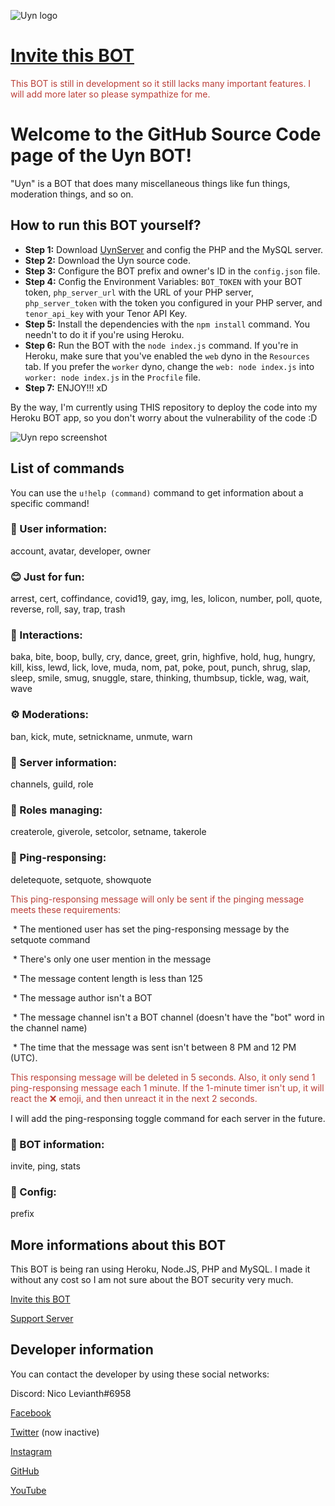 ![Uyn logo](https://i.imgur.com/1UHPT0e.png)

# [Invite this BOT](https://discord.com/oauth2/authorize?client_id=770981744165519390&scope=bot&permissions=271707254)

<span style="color:#ba3f38">This BOT is still in development so it still lacks many important features. I will add more later so please sympathize for me.</span>

# Welcome to the GitHub Source Code page of the Uyn BOT!

"Uyn" is a BOT that does many miscellaneous things like fun things, moderation things, and so on.

## How to run this BOT yourself?

* **Step 1:** Download [UynServer](https://www.github.com/LilShieru/UynServer) and config the PHP and the MySQL server.
* **Step 2:** Download the Uyn source code.
* **Step 3:** Configure the BOT prefix and owner's ID in the `config.json` file.
* **Step 4:** Config the Environment Variables: `BOT_TOKEN` with your BOT token, `php_server_url` with the URL of your PHP server, `php_server_token` with the token you configured in your PHP server, and `tenor_api_key` with your Tenor API Key.
* **Step 5:** Install the dependencies with the `npm install` command. You needn't to do it if you're using Heroku.
* **Step 6:** Run the BOT with the `node index.js` command. If you're in Heroku, make sure that you've enabled the `web` dyno in the `Resources` tab. If you prefer the `worker` dyno, change the `web: node index.js` into `worker: node index.js` in the `Procfile` file.
* **Step 7:** ENJOY!!! xD

By the way, I'm currently using THIS repository to deploy the code into my Heroku BOT app, so you don't worry about the vulnerability of the code :D

![Uyn repo screenshot](https://i.ibb.co/pbfbtGv/Screenshot-20210215-163514-2.png)

## List of commands

You can use the `u!help (command)` command to get information about a specific command!

### 👥 User information:

account, avatar, developer, owner

### 😊 Just for fun:

arrest, cert, coffindance, covid19, gay, img, les, lolicon, number, poll, quote, reverse, roll, say, trap, trash

### 👋 Interactions:

baka, bite, boop, bully, cry, dance, greet, grin, highfive, hold, hug, hungry, kill, kiss, lewd, lick, love, muda, nom, pat, poke, pout, punch, shrug, slap, sleep, smile, smug, snuggle, stare, thinking, thumbsup, tickle, wag, wait, wave

### ⚙️ Moderations:

ban, kick, mute, setnickname, unmute, warn

### 🚩 Server information:

channels, guild, role

### 📜 Roles managing:

createrole, giverole, setcolor, setname, takerole

### 💬 Ping-responsing:

deletequote, setquote, showquote

<span style="color:#ba3f38">This ping-responsing message will only be sent if the pinging message meets these requirements:</span>

 * The mentioned user has set the ping-responsing message by the setquote command

 * There's only one user mention in the message

 * The message content length is less than 125

 * The message author isn't a BOT

 * The message channel isn't a BOT channel (doesn't have the "bot" word in the channel name)

 * The time that the message was sent isn't between 8 PM and 12 PM (UTC).

<span style="color:#ba3f38">This responsing message will be deleted in 5 seconds. Also, it only send 1 ping-responsing message each 1 minute. If the 1-minute timer isn't up, it will react the ❌ emoji, and then unreact it in the next 2 seconds.</span>

I will add the ping-responsing toggle command for each server in the future.

### 🤖 BOT information:

invite, ping, stats

### 👋 Config:

prefix

## More informations about this BOT

This BOT is being ran using Heroku, Node.JS, PHP and MySQL. I made it without any cost so I am not sure about the BOT security very much.

[Invite this BOT](https://discord.com/oauth2/authorize?client_id=770981744165519390&scope=bot&permissions=271707254)

[Support Server](https://discord.gg/v9c27j9CQ6)

## Developer information

You can contact the developer by using these social networks:

Discord: Nico Levianth#6958

[Facebook](https://www.facebook.com/Yonaka12)

[Twitter](https://www.twitter.com/reallynotciel) (now inactive)

[Instagram](https://www.instagram.com/reallynotciel)

[GitHub](https://www.github.com/LilShieru)

[YouTube](https://www.youtube.com/c/yutorimegami)
